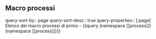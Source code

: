 ## Macro processi
query-sort-by:: page
query-sort-desc:: true
query-properties:: [:page]
Elenco dei macro processi di primo
	- {{query (namespace [[process]])(namespace [[process]])}}